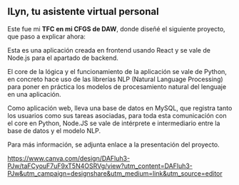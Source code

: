 ## ILyn, tu asistente virtual personal

Este fue mi **TFC en mi CFGS de DAW**, donde diseñé el siguiente proyecto, que paso a explicar ahora:

Esta es una aplicación creada en frontend usando React y se vale de Node.js para el apartado de backend.

El core de la lógica y el funcionamiento de la aplicación se vale de Python, en concreto hace uso de las librerías NLP (Natural Language Processing) para poner en práctica los modelos de procesamiento natural del lenguaje en una aplicación.

Como aplicación web, lleva una base de datos en MySQL, que registra tanto los usuarios como sus tareas asociadas, para toda esta comunicación con el core en Python, Node.JS se vale de intérprete e intermediario entre la base de datos y el modelo NLP.

Para más información, se adjunta enlace a la presentación del proyecto.

https://www.canva.com/design/DAFluh3-PJw/taFCyouF7uF9xT5N4OSRVg/view?utm_content=DAFluh3-PJw&utm_campaign=designshare&utm_medium=link&utm_source=editor

